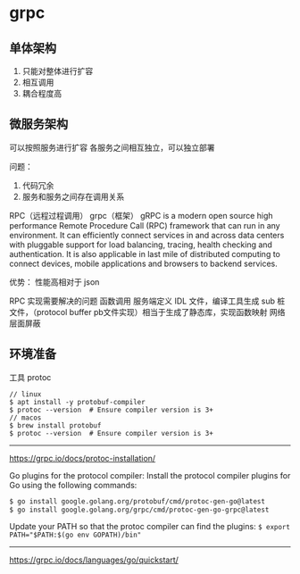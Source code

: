 # grpc

## 单体架构
1. 只能对整体进行扩容
2. 相互调用
3. 耦合程度高

## 微服务架构
可以按照服务进行扩容
各服务之间相互独立，可以独立部署

问题：
1. 代码冗余
2. 服务和服务之间存在调用关系

RPC（远程过程调用）
grpc（框架）
gRPC is a modern open source high performance Remote Procedure Call (RPC) framework that can run in any environment. It can efficiently connect services in and across data centers with pluggable support for load balancing, tracing, health checking and authentication. It is also applicable in last mile of distributed computing to connect devices, mobile applications and browsers to backend services.

优势：
性能高相对于 json 

RPC 实现需要解决的问题
函数调用
服务端定义 IDL 文件，编译工具生成 sub 桩文件，（protocol buffer pb文件实现）相当于生成了静态库，实现函数映射
网络层面屏蔽

## 环境准备
工具 protoc
```
// linux
$ apt install -y protobuf-compiler
$ protoc --version  # Ensure compiler version is 3+
// macos
$ brew install protobuf
$ protoc --version  # Ensure compiler version is 3+
```
---
https://grpc.io/docs/protoc-installation/

Go plugins for the protocol compiler:
Install the protocol compiler plugins for Go using the following commands:
```bash
$ go install google.golang.org/protobuf/cmd/protoc-gen-go@latest
$ go install google.golang.org/grpc/cmd/protoc-gen-go-grpc@latest
```
Update your PATH so that the protoc compiler can find the plugins:
`$ export PATH="$PATH:$(go env GOPATH)/bin"`

---
https://grpc.io/docs/languages/go/quickstart/
